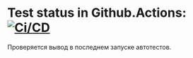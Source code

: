 # Test status in Github.Actions: [![Ci/CD](../../actions/workflows/ci.yaml/badge.svg?branch=main&event=workflow_dispatch)](../../actions/workflows/ci.yaml)

Проверяется вывод в последнем запуске автотестов.
